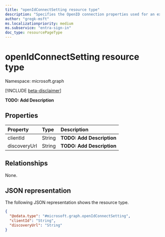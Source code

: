 ```yaml
---
title: "openIdConnectSetting resource type"
description: "Specifies the OpenID connection properties used for an external authentication method."
author: "gregk-msft"
ms.localizationpriority: medium
ms.subservice: "entra-sign-in"
doc_type: resourcePageType
---
```


# openIdConnectSetting resource type

Namespace: microsoft.graph

[!INCLUDE [beta-disclaimer](../../includes/beta-disclaimer.md)]

**TODO: Add Description**

## Properties
|Property|Type|Description|
|:---|:---|:---|
|clientId|String|**TODO: Add Description**|
|discoveryUrl|String|**TODO: Add Description**|

## Relationships
None.

## JSON representation
The following JSON representation shows the resource type.
<!-- {
  "blockType": "resource",
  "@odata.type": "microsoft.graph.openIdConnectSetting"
}
-->
``` json
{
  "@odata.type": "#microsoft.graph.openIdConnectSetting",
  "clientId": "String",
  "discoveryUrl": "String"
}
```

